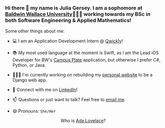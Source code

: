 ### Hi there 👋  my name is Julia Gersey. I am a sophomore at <a href="https://www.bw.edu/">Baldwin Wallace University</a>👩🏻‍🎓 working towards my BSc in both Software Engineering & Applied Mathematics!

Some other things about me: 

- 💻 I am an Application Development Intern @ <a href="https://www.goqwickly.com/">Qwickly</a>!

- 📚 My most used language at the moment is Swift, as I am the Lead iOS Developer for BW's <a href="https://www.bw.edu/news/2021/fall/09-bw-student-faculty-computer-science-research-group-on-a-roll">Campus Plate</a> application, but otherwise I prefer C#, Python, or Java.  

- 👩🏻‍💻 I'm currently working on rebuilding my <a href="https://juliagersey.xyz">personal website</a> to be a Django web app.

- 💬 Connect with me on <a href="https://www.linkedin.com/in/juliagersey/">LinkedIn</a>! 

- 📫 Questions or just want to talk? Feel free to <a href="mailto:juliagersey@gmail.com">email me</a>. 

- 😄 Pronouns: `She/Her`

<div align="center">
  Who is <a href="https://www.biography.com/scholar/ada-lovelace">Ada Lovelace</a>?
</div>
